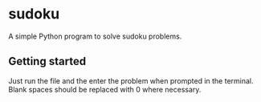 # sudoku
A simple Python program to solve sudoku problems.

## Getting started
Just run the file and the enter the problem when prompted in the terminal.
Blank spaces should be replaced with 0 where necessary.

